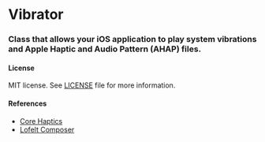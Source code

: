 # Vibrator
### Class that allows your iOS application to play system vibrations and Apple Haptic and Audio Pattern (AHAP) files.

#### License
MIT license. See [LICENSE](https://github.com/DanielStormApps/Vibrator/blob/master/LICENSE) file for more information.

#### References
- [Core Haptics](https://developer.apple.com/documentation/corehaptics)
- [Lofelt Composer](https://composer.lofelt.com)
